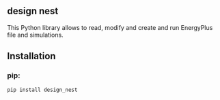 ## design nest

This Python library allows to read, modify and create and run EnergyPlus file and simulations.

## Installation
 
### pip:
```
pip install design_nest
```